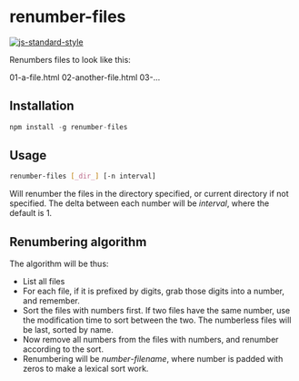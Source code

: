 # renumber-files

[![js-standard-style](https://cdn.rawgit.com/feross/standard/master/badge.svg)](http://standardjs.com)

Renumbers files to look like this:

01-a-file.html
02-another-file.html
03-...

## Installation

```js
npm install -g renumber-files
```

## Usage

```bash
renumber-files [_dir_] [-n interval]
```

Will renumber the files in the directory specified, or current directory if not specified. The delta between
each number will be _interval_, where the default is 1.

## Renumbering algorithm

The algorithm will be thus:

* List all files
* For each file, if it is prefixed by digits,
  grab those digits into a number, and remember.
* Sort the files with numbers first.
  If two files have the same number,
  use the modification time to sort between the two.
  The numberless files will be last, sorted by name.
* Now remove all numbers from the files with numbers, and renumber according to the sort.
* Renumbering will be _number_-_filename_, where number is padded with zeros to make a lexical sort work.
